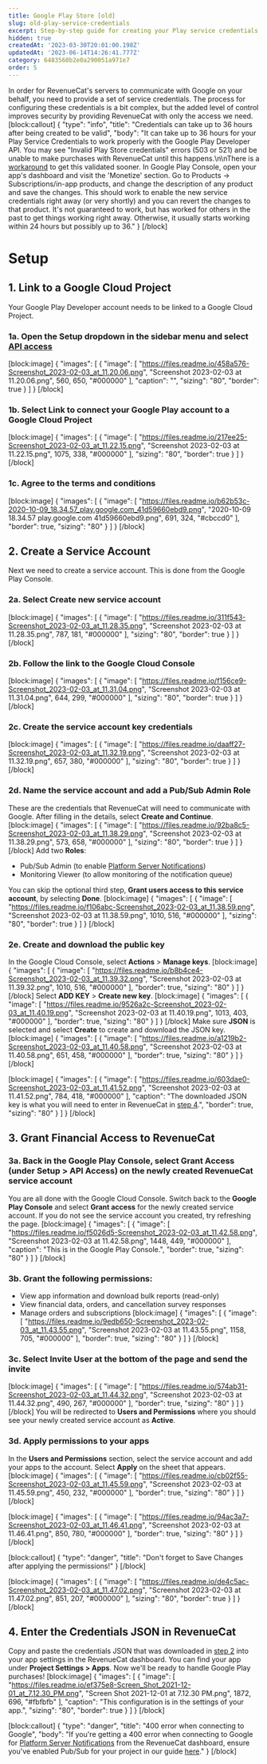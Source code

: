 ```yaml
---
title: Google Play Store [old]
slug: old-play-service-credentials
excerpt: Step-by-step guide for creating your Play service credentials
hidden: true
createdAt: '2023-03-30T20:01:00.198Z'
updatedAt: '2023-06-14T14:26:41.777Z'
category: 6483560b2e0a290051a971e7
order: 5
---
```

In order for RevenueCat's servers to communicate with Google on your behalf, you need to provide a set of service credentials. The process for configuring these credentials is a bit complex, but the added level of control improves security by providing RevenueCat with only the access we need. 
[block:callout]
{
  "type": "info",
  "title": "Credentials can take up to 36 hours after being created to be valid",
  "body": "It can take up to 36 hours for your Play Service Credentials to work properly with the Google Play Developer API. You may see \"Invalid Play Store credentials\" errors (503 or 521) and be unable to make purchases with RevenueCat until this happens.\n\nThere is a [workaround](https://stackoverflow.com/questions/43536904/google-play-developer-api-the-current-user-has-insufficient-permissions-to-pe/60691844#60691844) to get this validated sooner. In Google Play Console, open your app's dashboard and visit the 'Monetize' section. Go to Products -> Subscriptions/in-app products, and change the description of any product and save the changes. This should work to enable the new service credentials right away (or very shortly) and you can revert the changes to that product. It's not guaranteed to work, but has worked for others in the past to get things working right away. Otherwise, it usually starts working within 24 hours but possibly up to 36.​​"
}
[/block]
# Setup
## 1. Link to a Google Cloud Project

Your Google Play Developer account needs to be linked to a Google Cloud Project. 

### 1a. Open the **Setup** dropdown in the sidebar menu and select **[API access](https://play.google.com/console/api-access)**
[block:image]
{
  "images": [
    {
      "image": [
        "https://files.readme.io/458a576-Screenshot_2023-02-03_at_11.20.06.png",
        "Screenshot 2023-02-03 at 11.20.06.png",
        560,
        650,
        "#000000"
      ],
      "caption": "",
      "sizing": "80",
      "border": true
    }
  ]
}
[/block]
### 1b. Select **Link** to connect your Google Play account to a Google Cloud Project
[block:image]
{
  "images": [
    {
      "image": [
        "https://files.readme.io/217ee25-Screenshot_2023-02-03_at_11.22.15.png",
        "Screenshot 2023-02-03 at 11.22.15.png",
        1075,
        338,
        "#000000"
      ],
      "sizing": "80",
      "border": true
    }
  ]
}
[/block]
### 1c. Agree to the terms and conditions
[block:image]
{
  "images": [
    {
      "image": [
        "https://files.readme.io/b62b53c-2020-10-09_18.34.57_play.google.com_41d59660ebd9.png",
        "2020-10-09 18.34.57 play.google.com 41d59660ebd9.png",
        691,
        324,
        "#cbccd0"
      ],
      "border": true,
      "sizing": "80"
    }
  ]
}
[/block]
## 2. Create a Service Account

Next we need to create a service account. This is done from the Google Play Console.

### 2a. Select **Create new service account**

[block:image]
{
  "images": [
    {
      "image": [
        "https://files.readme.io/311f543-Screenshot_2023-02-03_at_11.28.35.png",
        "Screenshot 2023-02-03 at 11.28.35.png",
        787,
        181,
        "#000000"
      ],
      "sizing": "80",
      "border": true
    }
  ]
}
[/block]
### 2b. Follow the link to the Google Cloud Console
[block:image]
{
  "images": [
    {
      "image": [
        "https://files.readme.io/f156ce9-Screenshot_2023-02-03_at_11.31.04.png",
        "Screenshot 2023-02-03 at 11.31.04.png",
        644,
        299,
        "#000000"
      ],
      "sizing": "80",
      "border": true
    }
  ]
}
[/block]
### 2c. Create the service account key credentials
[block:image]
{
  "images": [
    {
      "image": [
        "https://files.readme.io/daaff27-Screenshot_2023-02-03_at_11.32.19.png",
        "Screenshot 2023-02-03 at 11.32.19.png",
        657,
        380,
        "#000000"
      ],
      "sizing": "80",
      "border": true
    }
  ]
}
[/block]
### 2d. Name the service account and add a Pub/Sub Admin Role

These are the credentials that RevenueCat will need to communicate with Google. After filling in the details, select **Create and Continue**.
[block:image]
{
  "images": [
    {
      "image": [
        "https://files.readme.io/92ba8c5-Screenshot_2023-02-03_at_11.38.29.png",
        "Screenshot 2023-02-03 at 11.38.29.png",
        573,
        658,
        "#000000"
      ],
      "sizing": "80",
      "border": true
    }
  ]
}
[/block]
Add two **Roles**:
* Pub/Sub Admin (to enable [Platform Server Notifications](doc:server-notifications))
* Monitoring Viewer (to allow monitoring of the notification queue)

You can skip the optional third step, **Grant users access to this service account**, by selecting **Done**.
[block:image]
{
  "images": [
    {
      "image": [
        "https://files.readme.io/f106abc-Screenshot_2023-02-03_at_11.38.59.png",
        "Screenshot 2023-02-03 at 11.38.59.png",
        1010,
        516,
        "#000000"
      ],
      "sizing": "80",
      "border": true
    }
  ]
}
[/block]
### 2e. Create and download the public key

In the Google Cloud Console, select **Actions** > **Manage keys**.
[block:image]
{
  "images": [
    {
      "image": [
        "https://files.readme.io/b8b4ce4-Screenshot_2023-02-03_at_11.39.32.png",
        "Screenshot 2023-02-03 at 11.39.32.png",
        1010,
        516,
        "#000000"
      ],
      "border": true,
      "sizing": "80"
    }
  ]
}
[/block]
Select **ADD KEY** > **Create new key**.
[block:image]
{
  "images": [
    {
      "image": [
        "https://files.readme.io/9526a2c-Screenshot_2023-02-03_at_11.40.19.png",
        "Screenshot 2023-02-03 at 11.40.19.png",
        1013,
        403,
        "#000000"
      ],
      "border": true,
      "sizing": "80"
    }
  ]
}
[/block]
Make sure **JSON** is selected and select **Create** to create and download the JSON key.
[block:image]
{
  "images": [
    {
      "image": [
        "https://files.readme.io/a1219b2-Screenshot_2023-02-03_at_11.40.58.png",
        "Screenshot 2023-02-03 at 11.40.58.png",
        651,
        458,
        "#000000"
      ],
      "border": true,
      "sizing": "80"
    }
  ]
}
[/block]

[block:image]
{
  "images": [
    {
      "image": [
        "https://files.readme.io/603dae0-Screenshot_2023-02-03_at_11.41.52.png",
        "Screenshot 2023-02-03 at 11.41.52.png",
        784,
        418,
        "#000000"
      ],
      "caption": "The downloaded JSON key is what you will need to enter in RevenueCat in [step 4](https://docs.revenuecat.com/docs/creating-play-service-credentials#4-enter-the-credentials-json-in-revenuecat).",
      "border": true,
      "sizing": "80"
    }
  ]
}
[/block]
## 3. Grant Financial Access to RevenueCat

### 3a. Back in the Google Play Console, select **Grant Access** (under **Setup** > **API Access**) on the newly created RevenueCat service account

You are all done with the Google Cloud Console. Switch back to the **Google Play Console** and select **Grant access** for the newly created service account. If you do not see the service account you created, try refreshing the page.
[block:image]
{
  "images": [
    {
      "image": [
        "https://files.readme.io/f5026d5-Screenshot_2023-02-03_at_11.42.58.png",
        "Screenshot 2023-02-03 at 11.42.58.png",
        1448,
        449,
        "#000000"
      ],
      "caption": "This is in the Google Play Console.",
      "border": true,
      "sizing": "80"
    }
  ]
}
[/block]
### 3b. Grant the following permissions:

- View app information and download bulk reports (read-only)
- View financial data, orders, and cancellation survey responses
- Manage orders and subscriptions
[block:image]
{
  "images": [
    {
      "image": [
        "https://files.readme.io/9edb650-Screenshot_2023-02-03_at_11.43.55.png",
        "Screenshot 2023-02-03 at 11.43.55.png",
        1158,
        705,
        "#000000"
      ],
      "border": true,
      "sizing": "80"
    }
  ]
}
[/block]
### 3c. Select **Invite User** at the bottom of the page and send the invite
[block:image]
{
  "images": [
    {
      "image": [
        "https://files.readme.io/574ab31-Screenshot_2023-02-03_at_11.44.32.png",
        "Screenshot 2023-02-03 at 11.44.32.png",
        490,
        267,
        "#000000"
      ],
      "border": true,
      "sizing": "80"
    }
  ]
}
[/block]
You will be redirected to **Users and Permissions** where you should see your newly created service account as **Active**.

### 3d. Apply permissions to your apps

In the **Users and Permissions** section, select the service account and add your apps to the account. Select **Apply** on the sheet that appears.
[block:image]
{
  "images": [
    {
      "image": [
        "https://files.readme.io/cb02f55-Screenshot_2023-02-03_at_11.45.59.png",
        "Screenshot 2023-02-03 at 11.45.59.png",
        450,
        232,
        "#000000"
      ],
      "border": true,
      "sizing": "80"
    }
  ]
}
[/block]

[block:image]
{
  "images": [
    {
      "image": [
        "https://files.readme.io/94ac3a7-Screenshot_2023-02-03_at_11.46.41.png",
        "Screenshot 2023-02-03 at 11.46.41.png",
        850,
        780,
        "#000000"
      ],
      "border": true,
      "sizing": "80"
    }
  ]
}
[/block]

[block:callout]
{
  "type": "danger",
  "title": "Don't forget to Save Changes after applying the permissions!"
}
[/block]

[block:image]
{
  "images": [
    {
      "image": [
        "https://files.readme.io/de4c5ac-Screenshot_2023-02-03_at_11.47.02.png",
        "Screenshot 2023-02-03 at 11.47.02.png",
        851,
        207,
        "#000000"
      ],
      "sizing": "80",
      "border": true
    }
  ]
}
[/block]
## 4. Enter the Credentials JSON in RevenueCat

Copy and paste the credentials JSON that was downloaded in [step 2](https://docs.revenuecat.com/docs/creating-play-service-credentials#2e-create-and-download-the-public-key) into your app settings in the RevenueCat dashboard. You can find your app under **Project Settings > Apps**. Now we'll be ready to handle Google Play purchases!
[block:image]
{
  "images": [
    {
      "image": [
        "https://files.readme.io/ef375e8-Screen_Shot_2021-12-01_at_7.12.30_PM.png",
        "Screen Shot 2021-12-01 at 7.12.30 PM.png",
        1872,
        696,
        "#fbfbfb"
      ],
      "caption": "This configuration is in the settings of your app.",
      "sizing": "80",
      "border": true
    }
  ]
}
[/block]

[block:callout]
{
  "type": "danger",
  "title": "400 error when connecting to Google",
  "body": "If you're getting a 400 error when connecting to Google for [Platform Server Notifications](doc:google-server-notifications) from the RevenueCat dashboard, ensure you've enabled Pub/Sub for your project in our guide [here](doc:google-server-notifications)."
}
[/block]